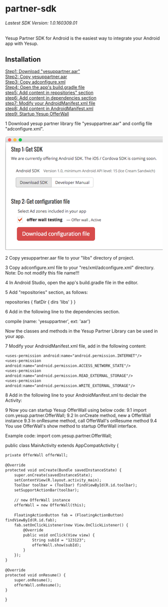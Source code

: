 # partner-sdk
###### Lastest SDK Version: 1.0.160309.01
Yesup Partner SDK for Android is the easiest way to integrate your Android app with Yesup.
## Installation
[Step1: Download "yesuppartner.aar"](#step1)<br/>
[Step2: Copy yesuppartner.aar](#step2)<br/>
[Step3: Copy adconfigure.xml](#step3)<br/>
[Step4: Open the app's build.gradle file](#step4)<br/>
[step5: Add content in repositories" section](#step5)<br/>
[step6: Add content in dependencies section](#step6)<br/>
[step7: Modify your AndroidManifest.xml file](#step7)<br/>
[step8: Add content in AndroidManifest.xml](#step8)<br/>
[step9: Startup Yesup OfferWall](#step9)<br/>


1 Download yesup partner library file "yesuppartner.aar" and config file "adconfigure.xml".<br/><br/>
![alt text](https://github.com/yesup/partner-sdk/raw/master/src/img/sdk-user-guide5.png "step5")<br/>


2 Copy yesuppartner.aar file to your "libs" directory of project.

3 Copy adconfigure.xml file to your "res/xml/adconfigure.xml" directory.
Note: Do not modify this file name!!!

4 In Android Studio, open the app's build.gradle file in the editor.

5 Add "repositories" section, as follows:

repositories {
    flatDir {
        dirs 'libs'
    }
}

6 Add in the following line to the dependencies section.

compile (name: 'yesuppartner', ext: 'aar')

Now the classes and methods in the Yesup Partner Library can be used in your app.

<polymer-element attributes="id step7">
7 Modify your AndroidManifest.xml file, add in the following content:

    <uses-permission android:name="android.permission.INTERNET"/>
    <uses-permission android:name="android.permission.ACCESS_NETWORK_STATE"/>
    <uses-permission android:name="android.permission.READ_EXTERNAL_STORAGE"/>
    <uses-permission android:name="android.permission.WRITE_EXTERNAL_STORAGE"/>

8 Add in the following line to your AndroidManifest.xml to declair the Activity:

<activity android:name="com.yesup.partner.OfferWallActivity" android:label="OfferWall" />

9 Now you can startup Yesup OfferWall using below code:
9.1 import com.yesup.partner.OfferWall;
9.2 In onCreate method, new a OfferWall instance
9.3 In onResume method, call OfferWall's onResume method
9.4 You use OfferWall's show method to startup OfferWall interface.

Example code:
import com.yesup.partner.OfferWall;

public class MainActivity extends AppCompatActivity {

    private OfferWall offerWall;

    @Override
    protected void onCreate(Bundle savedInstanceState) {
        super.onCreate(savedInstanceState);
        setContentView(R.layout.activity_main);
        Toolbar toolbar = (Toolbar) findViewById(R.id.toolbar);
        setSupportActionBar(toolbar);

        // new OfferWall instance
        offerWall = new OfferWall(this);

        FloatingActionButton fab = (FloatingActionButton) findViewById(R.id.fab);
        fab.setOnClickListener(new View.OnClickListener() {
            @Override
            public void onClick(View view) {
                String subId = "123123";
                offerWall.show(subId);
            }
        });
    }

    @Override
    protected void onResume() {
        super.onResume();
        offerWall.onResume();
    }

}


